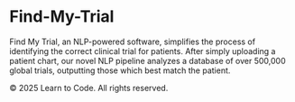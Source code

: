 # Find-My-Trial
Find My Trial, an NLP-powered software, simplifies the process of identifying the correct clinical trial for patients. After simply uploading a patient chart, our novel NLP pipeline analyzes a database of over 500,000 global trials, outputting those which best match the patient.

© 2025 Learn to Code. All rights reserved.
